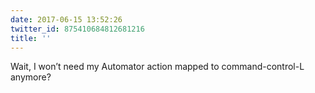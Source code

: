 ```yaml
---
date: 2017-06-15 13:52:26
twitter_id: 875410684812681216
title: ''
---
```


<!-- Tweet at https://twitter.com/statuses/ is either deleted or protected. -->

Wait, I won’t need my Automator action mapped to command-control-L anymore?
